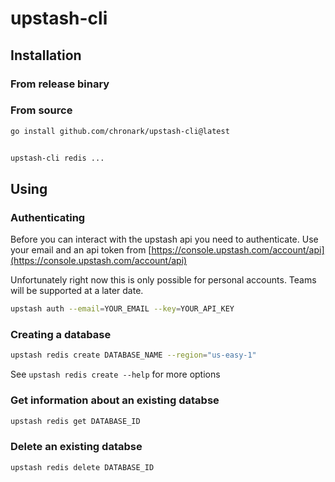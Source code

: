 # upstash-cli

## Installation


### From release binary



### From source
```bash
go install github.com/chronark/upstash-cli@latest


upstash-cli redis ...
```
## Using

### Authenticating

Before you can interact with the upstash api you need to authenticate.
Use your email and an api token from [https://console.upstash.com/account/api](https://console.upstash.com/account/api)

Unfortunately right now this is only possible for personal accounts. Teams will be supported at a later date.

```bash
upstash auth --email=YOUR_EMAIL --key=YOUR_API_KEY
```



### Creating a database

```bash
upstash redis create DATABASE_NAME --region="us-easy-1"
```

See `upstash redis create --help` for more options

### Get information about an existing databse

```bash
upstash redis get DATABASE_ID
```

### Delete an existing databse

```bash
upstash redis delete DATABASE_ID
```
